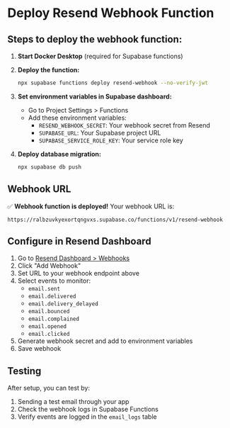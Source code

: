 # Deploy Resend Webhook Function

## Steps to deploy the webhook function:

1. **Start Docker Desktop** (required for Supabase functions)

2. **Deploy the function:**

   ```bash
   npx supabase functions deploy resend-webhook --no-verify-jwt
   ```

3. **Set environment variables in Supabase dashboard:**
   - Go to Project Settings > Functions
   - Add these environment variables:
     - `RESEND_WEBHOOK_SECRET`: Your webhook secret from Resend
     - `SUPABASE_URL`: Your Supabase project URL
     - `SUPABASE_SERVICE_ROLE_KEY`: Your service role key

4. **Deploy database migration:**
   ```bash
   npx supabase db push
   ```

## Webhook URL

✅ **Webhook function is deployed!** Your webhook URL is:

```
https://ralbzuvkyexortqngvxs.supabase.co/functions/v1/resend-webhook
```

## Configure in Resend Dashboard

1. Go to [Resend Dashboard > Webhooks](https://resend.com/webhooks)
2. Click "Add Webhook"
3. Set URL to your webhook endpoint above
4. Select events to monitor:
   - `email.sent`
   - `email.delivered`
   - `email.delivery_delayed`
   - `email.bounced`
   - `email.complained`
   - `email.opened`
   - `email.clicked`
5. Generate webhook secret and add to environment variables
6. Save webhook

## Testing

After setup, you can test by:

1. Sending a test email through your app
2. Check the webhook logs in Supabase Functions
3. Verify events are logged in the `email_logs` table
